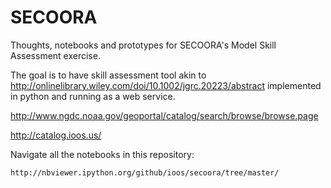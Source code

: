 # SECOORA

Thoughts, notebooks and prototypes for SECOORA's Model Skill Assessment
exercise.


The goal is to have skill assessment tool akin to
http://onlinelibrary.wiley.com/doi/10.1002/jgrc.20223/abstract
implemented in python and running as a web service.

http://www.ngdc.noaa.gov/geoportal/catalog/search/browse/browse.page

http://catalog.ioos.us/

Navigate all the notebooks in this repository:

    http://nbviewer.ipython.org/github/ioos/secoora/tree/master/

<!--
pandoc --standalone --smart \
       --latex-engine=xelatex \
       --bibliography ./references/references.bib \
       --from markdown README.md \
       --to latex \
       --output README.pdf
-->
